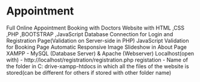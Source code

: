 # Appointment
Full Online Appointment Booking with Doctors Website with HTML ,CSS ,PHP ,BOOTSTRAP ,JavaScript 
Database Connection for Login and Registration Page(Validation on Server-side in PHP)
JavaScript Validation for Booking Page
Automatic Responsive Image Slideshow in About Page
XAMPP - MySQL (Database Server) & Apache (Webserver)
Localhost(open with) - http://localhost/registration/registration.php
registation - Name of the folder in C: drive-xampp-htdocs in which all the files of the website is stored(can be different for others if stored with other folder name)
